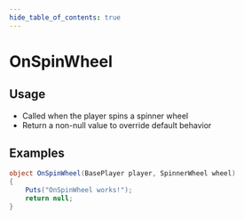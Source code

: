 ```yaml
---
hide_table_of_contents: true
---
```


# OnSpinWheel

## Usage

* Called when the player spins a spinner wheel
* Return a non-null value to override default behavior

## Examples

```csharp title=""
object OnSpinWheel(BasePlayer player, SpinnerWheel wheel)
{
    Puts("OnSpinWheel works!");
    return null;
}
```
